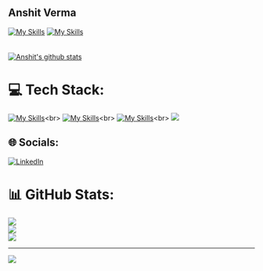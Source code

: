 ## Anshit Verma

<!--
**anshit-1223/anshit-1223** is a ✨ _special_ ✨ repository because its `README.md` (this file) appears on your GitHub profile.

Here are some ideas to get you started:

- 🔭 I’m currently working on ...
- 🌱 I’m currently learning ...
- 👯 I’m looking to collaborate on ...
- 🤔 I’m looking for help with ...
- 💬 Ask me about ...
- 📫 How to reach me: ...
- 😄 Pronouns: ...
- ⚡ Fun fact: ...
-->
[![My Skills](https://skillicons.dev/icons?i=linkedin)](https://www.linkedin.com/in/anshit-1223/) [![My Skills](https://skillicons.dev/icons?i=gmail)](mailto:anshit1223@gmail.com)<br><br><br>
[![Anshit's github stats](https://github-readme-stats.vercel.app/api?username=anshit-1223&show_icons=true&theme=radical&include_all_commits=true)](https://github.com/anuraghazra/github-readme-stats)<br>

# 💻 Tech Stack:
[![My Skills](https://skillicons.dev/icons?i=django,springboot,bootstrap,react)]([https://skillicons.dev](https://drive.google.com/file/d/11VQSm10ZJjvg9BDZp4--jReQaOo2nV8J/view))<br>
[![My Skills](https://skillicons.dev/icons?i=mysql,mongodb,git,aws)]([https://skillicons.dev](https://drive.google.com/file/d/11VQSm10ZJjvg9BDZp4--jReQaOo2nV8J/view))<br>
[![My Skills](https://skillicons.dev/icons?i=java,python,javascript,html)]([https://skillicons.dev](https://drive.google.com/file/d/11VQSm10ZJjvg9BDZp4--jReQaOo2nV8J/view))<br>
![](https://komarev.com/ghpvc/?username=anshit-1223&color=orange)

## 🌐 Socials:
[![LinkedIn](https://img.shields.io/badge/LinkedIn-%230077B5.svg?logo=linkedin&logoColor=white)](https://linkedin.com/in/https://www.linkedin.com/in/anshit-verma/) 

# 📊 GitHub Stats:
![](https://github-readme-stats.vercel.app/api?username=anshit-1223&theme=blueberry&hide_border=true&include_all_commits=false&count_private=true)<br/>
![](https://github-readme-streak-stats.herokuapp.com/?user=anshit-1223&theme=blueberry&hide_border=true)<br/>
![](https://github-readme-stats.vercel.app/api/top-langs/?username=anshit-1223&theme=blueberry&hide_border=true&include_all_commits=false&count_private=true&layout=compact)

---
[![](https://visitcount.itsvg.in/api?id=anshit-1223&icon=5&color=0)](https://visitcount.itsvg.in)


